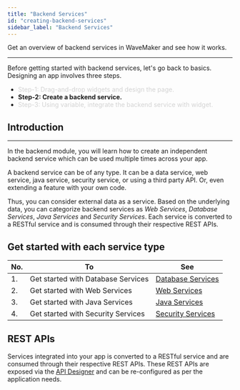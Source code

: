 ```yaml
---
title: "Backend Services"
id: "creating-backend-services"
sidebar_label: "Backend Services"
---
```

Get an overview of backend services in WaveMaker and see how it works. 

---

Before getting started with backend services, let's go back to basics. Designing an app involves three steps.
- <span style="color: #D3D3D3;">Step-1: Drag-and-drop widgets and design the page.</span>
- **Step-2: Create a backend service.**
- <span style="color: #D3D3D3;">Step-3: Using variable, integrate the backend service with widget.</span>

## Introduction
---
In the backend module, you will learn how to create an independent backend service which can be used multiple times across your app. 

A backend service can be of any type. It can be a data service, web service, java service, security service, or using a third party API. Or, even extending a feature with your own code. 

Thus, you can consider external data as a service. Based on the underlying data, you can categorize backend services as _Web Services_, _Database Services_, _Java Services_ and _Security Services_. Each service is converted to a RESTful service and is consumed through their respective REST APIs. 

## Get started with each service type

|No.| To | See |
|---|---|---|
|1.|Get started with Database Services|[Database Services](/learn/app-development/services/database-services/database-services)|
|2.|Get started with Web Services|[Web Services](/learn/app-development/services/web-services/web-services)|
|3.|Get started with Java Services|[Java Services](/learn/app-development/services/java-services/java-service)|
|4.|Get started with Security Services|[Security Services](/learn/app-development/app-security/app-security)|


## REST APIs

Services integrated into your app is converted to a RESTful service and are consumed through their respective REST APIs. These REST APIs are exposed via the [API Designer](/learn/app-development/services/api-designer/api#api-designer) and can be re-configured as per the application needs.


